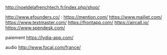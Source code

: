 http://noeldelafrenchtech.fr/index.php/shop/

http://www.efounders.co/ :
https://mention.com/
https://www.mailjet.com/
https://www.textmaster.com/
https://frontapp.com/
https://aircall.io/
https://www.spendesk.com/

paiement https://lydia-app.com/

audio http://www.focal.com/france/
